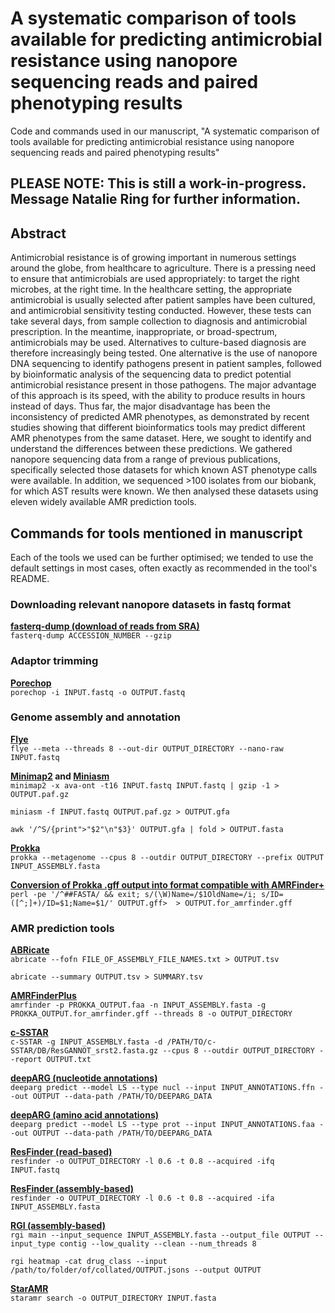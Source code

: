 # A systematic comparison of tools available for predicting antimicrobial resistance using nanopore sequencing reads and paired phenotyping results
Code and commands used in our manuscript, "A systematic comparison of tools available for predicting antimicrobial resistance using nanopore sequencing reads and paired phenotyping results"


## PLEASE NOTE: This is still a work-in-progress. Message Natalie Ring for further information.

## Abstract
Antimicrobial resistance is of growing important in numerous settings around the globe, from healthcare to agriculture. There is a pressing need to ensure that antimicrobials are used appropriately: to target the right microbes, at the right time. In the healthcare setting, the appropriate antimicrobial is usually selected after patient samples have been cultured, and antimicrobial sensitivity testing conducted. However, these tests can take several days, from sample collection to diagnosis and antimicrobial prescription. In the meantime, inappropriate, or broad-spectrum, antimicrobials may be used. Alternatives to culture-based diagnosis are therefore increasingly being tested. One alternative is the use of nanopore DNA sequencing to identify pathogens present in patient samples, followed by bioinformatic analysis of the sequencing data to predict potential antimicrobial resistance present in those pathogens. The major advantage of this approach is its speed, with the ability to produce results in hours instead of days. Thus far, the major disadvantage has been the inconsistency of predicted AMR phenotypes, as demonstrated by recent studies showing that different bioinformatics tools may predict different AMR phenotypes from the same dataset. Here, we sought to identify and understand the differences between these predictions. We gathered nanopore sequencing data from a range of previous publications, specifically selected those datasets for which known AST phenotype calls were available. In addition, we sequenced >100 isolates from our biobank, for which AST results were known. We then analysed these datasets using eleven widely available AMR prediction tools. 


## Commands for tools mentioned in manuscript
Each of the tools we used can be further optimised; we tended to use the default settings in most cases, often exactly as recommended in the tool's README.
### Downloading relevant nanopore datasets in fastq format
**[fasterq-dump (download of reads from SRA)](https://github.com/ncbi/sra-tools)**  
`fasterq-dump ACCESSION_NUMBER --gzip`

### Adaptor trimming
**[Porechop](https://github.com/rrwick/Porechop)**  
`porechop -i INPUT.fastq -o OUTPUT.fastq`


### Genome assembly and annotation
**[Flye](https://github.com/fenderglass/Flye)**  
`flye --meta --threads 8 --out-dir OUTPUT_DIRECTORY --nano-raw INPUT.fastq`

**[Minimap2](https://github.com/lh3/Minimap2) and [Miniasm](https://github.com/lh3/Miniasm)**  
`minimap2 -x ava-ont -t16 INPUT.fastq INPUT.fastq | gzip -1 > OUTPUT.paf.gz`                                                                                           

`miniasm -f INPUT.fastq OUTPUT.paf.gz > OUTPUT.gfa`                                                                                                           

`awk '/^S/{print">"$2"\n"$3}' OUTPUT.gfa | fold > OUTPUT.fasta`

**[Prokka](https://github.com/tseemann/Prokka)**                                                                                                            
`prokka --metagenome --cpus 8 --outdir OUTPUT_DIRECTORY --prefix OUTPUT INPUT_ASSEMBLY.fasta`

**[Conversion of Prokka .gff output into format compatible with AMRFinder+](https://github.com/ncbi/amr/issues/24)**                                                   
`perl -pe '/^##FASTA/ && exit; s/(\W)Name=/$1OldName=/i; s/ID=([^;]+)/ID=$1;Name=$1/' OUTPUT.gff>  > OUTPUT.for_amrfinder.gff`

### AMR prediction tools                                                                                                                                    
**[ABRicate](https://github.com/tseemann/ABRicate)**                                                                                                     
`abricate --fofn FILE_OF_ASSEMBLY_FILE_NAMES.txt > OUTPUT.tsv`                                                                        

`abricate --summary OUTPUT.tsv > SUMMARY.tsv`

**[AMRFinderPlus](https://github.com/ncbi/amr)**                                                                                       
`amrfinder -p PROKKA_OUTPUT.faa -n INPUT_ASSEMBLY.fasta -g PROKKA_OUTPUT.for_amrfinder.gff --threads 8 -o OUTPUT_DIRECTORY`

**[c-SSTAR](https://github.com/chrisgulvik/c-SSTAR)**                                                                            
`c-SSTAR -g INPUT_ASSEMBLY.fasta -d /PATH/TO/c-SSTAR/DB/ResGANNOT_srst2.fasta.gz --cpus 8 --outdir OUTPUT_DIRECTORY --report OUTPUT.txt`

**[deepARG (nucleotide annotations)](https://bitbucket.org/gusphdproj/deeparg-ss/src/master/)**                                                                        
`deeparg predict --model LS --type nucl --input INPUT_ANNOTATIONS.ffn --out OUTPUT --data-path /PATH/TO/DEEPARG_DATA`

**[deepARG (amino acid annotations)](https://bitbucket.org/gusphdproj/deeparg-ss/src/master/)**                                                                        
`deeparg predict --model LS --type prot --input INPUT_ANNOTATIONS.faa --out OUTPUT --data-path /PATH/TO/DEEPARG_DATA`                                                  

**[ResFinder (read-based)](https://bitbucket.org/genomicepidemiology/resfinder/src/master/)**                                                                                
`resfinder -o OUTPUT_DIRECTORY -l 0.6 -t 0.8 --acquired -ifq INPUT.fastq`

**[ResFinder (assembly-based)](https://bitbucket.org/genomicepidemiology/resfinder/src/master/)**                                                                            
`resfinder -o OUTPUT_DIRECTORY -l 0.6 -t 0.8 --acquired -ifa INPUT_ASSEMBLY.fasta`

**[RGI (assembly-based)](https://github.com/arpcard/rgi)**                                                                                         
`rgi main --input_sequence INPUT_ASSEMBLY.fasta --output_file OUTPUT --input_type contig --low_quality --clean --num_threads 8`

`rgi heatmap -cat drug_class --input /path/to/folder/of/collated/OUTPUT.jsons --output OUTPUT`


**[StarAMR](https://github.com/phac-nml/staramr)**                                                                                                            
`staramr search -o OUTPUT_DIRECTORY INPUT.fasta`
